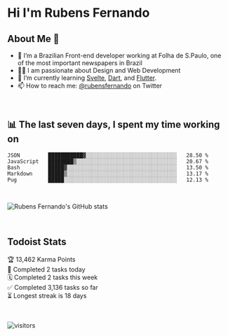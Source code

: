 # Hi I'm Rubens Fernando

## About Me 🚀

- 🌱 I’m a Brazilian Front-end developer working at Folha de S.Paulo, one of the most important newspapers in Brazil
- 👨‍💻 I am passionate about Design and Web Development
- 📖 I’m currently learning [Svelte](https://svelte.dev/), [Dart](https://dart.dev/), and [Flutter](https://flutter.dev/).
- 📫 How to reach me: [@rubensfernando](https://twitter.com/rubensfernando) on Twitter

<br />

## 📊 The last seven days, I spent my time working on

<!--START_SECTION:waka-->
```text
JSON         ███████████▓░░░░░░░░░░░░░░░░░░░░░░░░░░░░░   28.50 % 
JavaScript   ████████▒░░░░░░░░░░░░░░░░░░░░░░░░░░░░░░░░   20.67 % 
Bash         █████▓░░░░░░░░░░░░░░░░░░░░░░░░░░░░░░░░░░░   13.50 % 
Markdown     █████▒░░░░░░░░░░░░░░░░░░░░░░░░░░░░░░░░░░░   13.17 % 
Pug          █████░░░░░░░░░░░░░░░░░░░░░░░░░░░░░░░░░░░░   12.13 % 
```
<!--END_SECTION:waka-->

<br />

![Rubens Fernando's GitHub stats](https://github-readme-stats.vercel.app/api?username=rubensfernando&show_icons=true&hide_border=true)

<br />

## Todoist Stats

<!-- TODO-IST:START -->
🏆  13,462 Karma Points           
🌸  Completed 2 tasks today           
🗓  Completed 2 tasks this week           
✅  Completed 3,136 tasks so far           
⏳  Longest streak is 18 days
<!-- TODO-IST:END -->

<br>

![visitors](https://visitor-badge.laobi.icu/badge?page_id=rubensfernando.rubensfernando)
